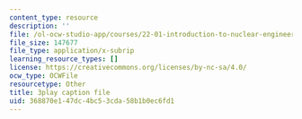 ```yaml
---
content_type: resource
description: ''
file: /ol-ocw-studio-app/courses/22-01-introduction-to-nuclear-engineering-and-ionizing-radiation-fall-2016/368870e147dc4bc53cda58b1b0ec6fd1_ORbfdLUl0ik.srt
file_size: 147677
file_type: application/x-subrip
learning_resource_types: []
license: https://creativecommons.org/licenses/by-nc-sa/4.0/
ocw_type: OCWFile
resourcetype: Other
title: 3play caption file
uid: 368870e1-47dc-4bc5-3cda-58b1b0ec6fd1
---
```

